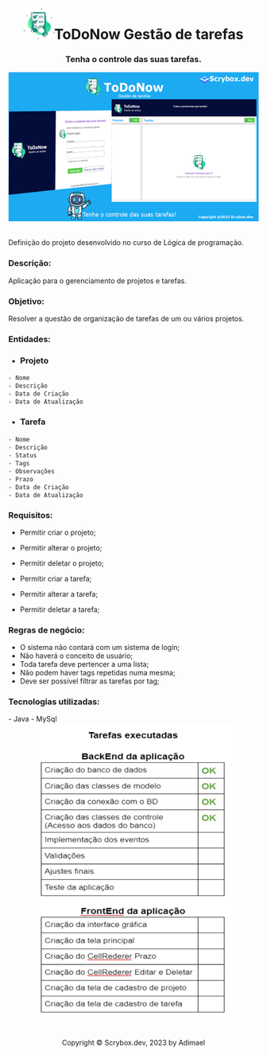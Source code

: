 <center><h1><img src="assets/img/icon/toDoNow.png" width="62" height="62">ToDoNow Gestão de tarefas</h1></center>
<center><h3>Tenha o controle das suas tarefas.</h3></center>

<center><img src="assets/img/banner-ToDoNow.png" width="600" height="300"></center>
<br>
<p>Definição do projeto desenvolvido no curso de Lógica de programação.</p>

<h3>Descrição:</h3>
	<p>Aplicação para o gerenciamento de projetos e tarefas.</p>

<h3>Objetivo:</h3>
<p>Resolver a questão de organização de tarefas de um ou vários projetos.</p>

<h3>Entidades:</h3>
<ul><li><h3>Projeto</h3></li></ul>

	- Nome
	- Descrição
	- Data de Criação
	- Data de Atualização

<ul><li><h3>Tarefa</h3></li></ul>

	- Nome
	- Descrição
	- Status
	- Tags
	- Observações
	- Prazo
	- Data de Criação
	- Data de Atualização

<h3>Requisitos:</h3>

- Permitir criar o projeto;
- Permitir alterar o projeto;
- Permitir deletar o projeto;

- Permitir criar a tarefa;
- Permitir alterar a tarefa;
- Permitir deletar a tarefa;

<h3>Regras de negócio:</h3>

- O sistema não contará com um sistema de login;
- Não haverá o conceito de usuário;
- Toda tarefa deve pertencer a uma lista;
- Não podem haver tags repetidas numa mesma;
- Deve ser possível filtrar as tarefas por tag;

<h3>Tecnologias utilizadas:</h3>
- Java
- MySql 

<center><img src="assets/img/doc_controller_table.png" width="400" height="600"></center>
<br>
<footer>
<center>
<p>
Copyright © Scrybox.dev, 2023 by Adimael
</p>
</center>
</footer>